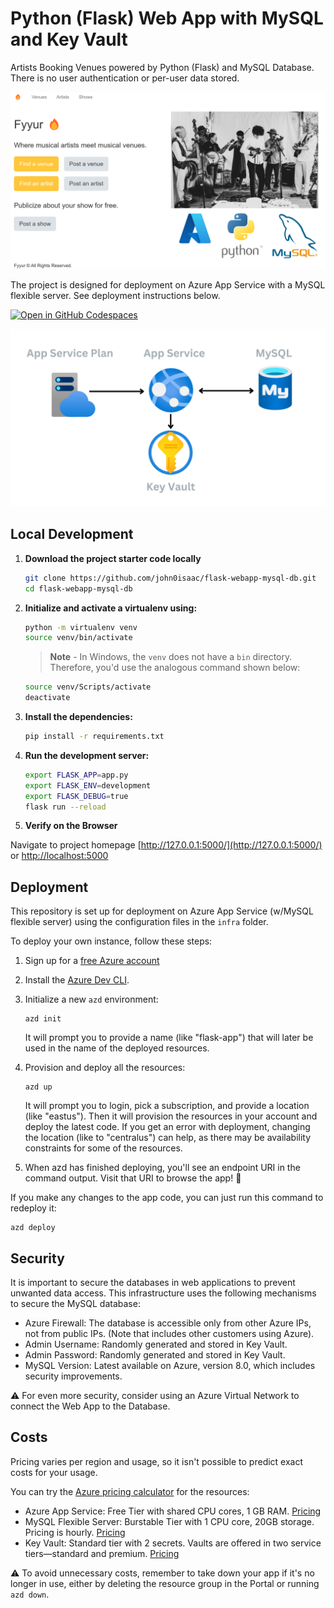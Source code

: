 # Python (Flask) Web App with MySQL and Key Vault

Artists Booking Venues powered by Python (Flask) and MySQL Database.
There is no user authentication or per-user data stored.

![Screenshot of website landing page](./repo-thumbnail.png)

The project is designed for deployment on Azure App Service with a MySQL flexible server. See deployment instructions below.

[![Open in GitHub Codespaces](https://github.com/codespaces/badge.svg)](https://codespaces.new/john0isaac/flask-webapp-mysql-db?devcontainer_path=.devcontainer/devcontainer.json)

![Architecture Diagram: App Service, MySQL server, Key Vault](./architecture-diagram.png)

## Local Development

1. **Download the project starter code locally**

    ```bash
    git clone https://github.com/john0isaac/flask-webapp-mysql-db.git
    cd flask-webapp-mysql-db
    ```

2. **Initialize and activate a virtualenv using:**

    ```bash
    python -m virtualenv venv
    source venv/bin/activate
    ```

    >**Note** - In Windows, the `venv` does not have a `bin` directory. Therefore, you'd use the analogous command shown below:

    ```bash
    source venv/Scripts/activate
    deactivate
    ```

3. **Install the dependencies:**

    ```bash
    pip install -r requirements.txt
    ```

4. **Run the development server:**

    ```bash
    export FLASK_APP=app.py
    export FLASK_ENV=development
    export FLASK_DEBUG=true
    flask run --reload
    ```

5. **Verify on the Browser**

Navigate to project homepage [http://127.0.0.1:5000/](http://127.0.0.1:5000/) or [http://localhost:5000](http://localhost:5000)

## Deployment

This repository is set up for deployment on Azure App Service (w/MySQL flexible server) using the configuration files in the `infra` folder.

To deploy your own instance, follow these steps:

1. Sign up for a [free Azure account](https://azure.microsoft.com/free/)

2. Install the [Azure Dev CLI](https://learn.microsoft.com/azure/developer/azure-developer-cli/install-azd).

3. Initialize a new `azd` environment:

    ```shell
    azd init
    ```

    It will prompt you to provide a name (like "flask-app") that will later be used in the name of the deployed resources.

4. Provision and deploy all the resources:

    ```shell
    azd up
    ```

    It will prompt you to login, pick a subscription, and provide a location (like "eastus"). Then it will provision the resources in your account and deploy the latest code. If you get an error with deployment, changing the location (like to "centralus") can help, as there may be availability constraints for some of the resources.

5. When azd has finished deploying, you'll see an endpoint URI in the command output. Visit that URI to browse the app! 🎉

If you make any changes to the app code, you can just run this command to redeploy it:

```shell
azd deploy
```

## Security

It is important to secure the databases in web applications to prevent unwanted data access.
This infrastructure uses the following mechanisms to secure the MySQL database:

* Azure Firewall: The database is accessible only from other Azure IPs, not from public IPs. (Note that includes other customers using Azure).
* Admin Username: Randomly generated and stored in Key Vault.
* Admin Password: Randomly generated and stored in Key Vault.
* MySQL Version: Latest available on Azure, version 8.0, which includes security improvements.

⚠️ For even more security, consider using an Azure Virtual Network to connect the Web App to the Database.

## Costs

Pricing varies per region and usage, so it isn't possible to predict exact costs for your usage.

You can try the [Azure pricing calculator](https://azure.microsoft.com/pricing/calculator/) for the resources:

* Azure App Service: Free Tier with shared CPU cores, 1 GB RAM. [Pricing](https://azure.microsoft.com/pricing/details/app-service/linux/)
* MySQL Flexible Server: Burstable Tier with 1 CPU core, 20GB storage. Pricing is hourly. [Pricing](https://azure.microsoft.com/pricing/details/mysql/)
* Key Vault: Standard tier with 2 secrets. Vaults are offered in two service tiers—standard and premium. [Pricing](https://azure.microsoft.com/pricing/details/key-vault/)

⚠️ To avoid unnecessary costs, remember to take down your app if it's no longer in use,
either by deleting the resource group in the Portal or running `azd down`.
